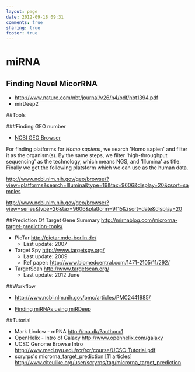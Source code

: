 ```yaml
---
layout: page
date: 2012-09-18 09:31
comments: true
sharing: true
footer: true
---
```

# miRNA

## Finding Novel MicorRNA

* <http://www.nature.com/nbt/journal/v26/n4/pdf/nbt1394.pdf>
* mirDeep2

##Tools

###Finding GEO number
* [NCBI GEO Browser](http://0-www.ncbi.nlm.nih.gov.elis.tmu.edu.tw/geo/browse/)

For finding platforms for *Homo sapiens*, we search 'Homo sapien' and filter it as the organism(s). By the same steps, we filter 'high-throughput sequencing' as the technology, which means NGS, and 'Illumina' as title. Finally we get the following platsform which we can use as the human data.

<http://www.ncbi.nlm.nih.gov/geo/browse/?view=platforms&search=Illumina&type=19&tax=9606&display=20&zsort=samples>

<http://www.ncbi.nlm.nih.gov/geo/browse/?view=series&type=26&tax=9606&platform=9115&zsort=date&display=20>

##Prediction Of Target Gene
Summary <http://mirnablog.com/microrna-target-prediction-tools/>

* PicTar <http://pictar.mdc-berlin.de/>
    * Last update: 2007
* Target Spy <http://www.targetspy.org/>
    * Last update: 2009
    * Ref paper: <http://www.biomedcentral.com/1471-2105/11/292/>
* TargetScan <http://www.targetscan.org/>
    * Last update: 2012 June

##Workflow

* <http://www.ncbi.nlm.nih.gov/pmc/articles/PMC2441985/>

* [Finding miRNAs using miRDeep](http://wiki.bioinformatics.ucdavis.edu/index.php/Finding_mirnas_using_mirdeep)

##Tutorial

* Mark Lindow - mRNA <http://rna.dk/?author=1>
* OpenHelix - Intro of Galaxy <http://www.openhelix.com/galaxy>
* UCSC Genome Browse Intro <http://www.med.nyu.edu/rcr/rcr/course/UCSC-Tutorial.pdf>
* scryrps's microrna_target_prediction [11 articles] <http://www.citeulike.org/user/scryrps/tag/microrna_target_prediction>
